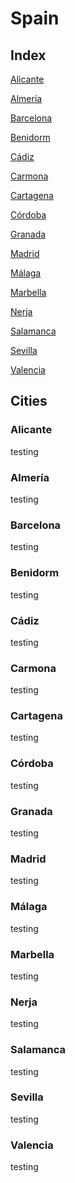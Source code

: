 # Spain
## Index
[Alicante](https://github.com/rocajuan/travel-tips/tree/master/europe/spain#alicante)

[Almería](https://github.com/rocajuan/travel-tips/tree/master/europe/spain#almeria)

[Barcelona](https://github.com/rocajuan/travel-tips/tree/master/europe/spain#barcelona)

[Benidorm](https://github.com/rocajuan/travel-tips/tree/master/europe/spain#benidorm)

[Cádiz](https://github.com/rocajuan/travel-tips/tree/master/europe/spain#cadiz)

[Carmona](https://github.com/rocajuan/travel-tips/tree/master/europe/spain#carmona)

[Cartagena](https://github.com/rocajuan/travel-tips/tree/master/europe/spain#cartagena)

[Córdoba](https://github.com/rocajuan/travel-tips/tree/master/europe/spain#cordona)

[Granada](https://github.com/rocajuan/travel-tips/tree/master/europe/spain#granada)

[Madrid](https://github.com/rocajuan/travel-tips/tree/master/europe/spain#madrid)

[Málaga](https://github.com/rocajuan/travel-tips/tree/master/europe/spain#malaga)

[Marbella](https://github.com/rocajuan/travel-tips/tree/master/europe/spain#marbella)

[Nerja](https://github.com/rocajuan/travel-tips/tree/master/europe/spain#nerja)

[Salamanca](https://github.com/rocajuan/travel-tips/tree/master/europe/spain#salamanca)

[Sevilla](https://github.com/rocajuan/travel-tips/tree/master/europe/spain#sevilla)

[Valencia](https://github.com/rocajuan/travel-tips/tree/master/europe/spain#valencia)


## Cities
### Alicante
testing
### Almería
testing
### Barcelona
testing
### Benidorm
testing
### Cádiz
testing
### Carmona
testing
### Cartagena
testing
### Córdoba
testing
### Granada
testing
### Madrid
testing
### Málaga
testing
### Marbella
testing
### Nerja
testing
### Salamanca
testing
### Sevilla
testing
### Valencia
testing









